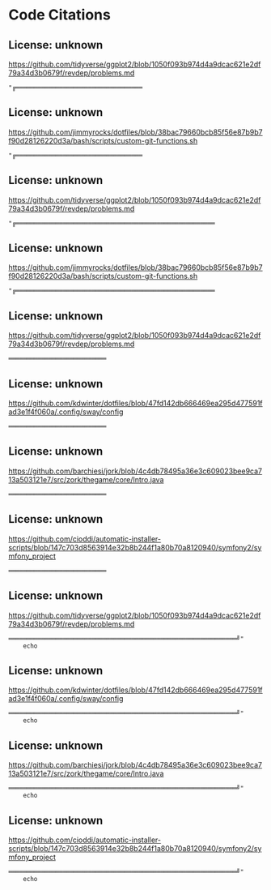 # Code Citations

## License: unknown
https://github.com/tidyverse/ggplot2/blob/1050f093b974d4a9dcac621e2df79a34d3b0679f/revdep/problems.md

```
"╔═══════════════════════════════════
```


## License: unknown
https://github.com/jimmyrocks/dotfiles/blob/38bac79660bcb85f56e87b9b7f90d28126220d3a/bash/scripts/custom-git-functions.sh

```
"╔═══════════════════════════════════
```


## License: unknown
https://github.com/tidyverse/ggplot2/blob/1050f093b974d4a9dcac621e2df79a34d3b0679f/revdep/problems.md

```
"╔═══════════════════════════════════════════════════════
```


## License: unknown
https://github.com/jimmyrocks/dotfiles/blob/38bac79660bcb85f56e87b9b7f90d28126220d3a/bash/scripts/custom-git-functions.sh

```
"╔═══════════════════════════════════════════════════════
```


## License: unknown
https://github.com/tidyverse/ggplot2/blob/1050f093b974d4a9dcac621e2df79a34d3b0679f/revdep/problems.md

```
═══════════════════════════
```


## License: unknown
https://github.com/kdwinter/dotfiles/blob/47fd142db666469ea295d477591fad3e1f4f060a/.config/sway/config

```
═══════════════════════════
```


## License: unknown
https://github.com/barchiesi/jork/blob/4c4db78495a36e3c609023bee9ca713a503121e7/src/zork/thegame/core/Intro.java

```
═══════════════════════════
```


## License: unknown
https://github.com/cioddi/automatic-installer-scripts/blob/147c703d8563914e32b8b244f1a80b70a8120940/symfony2/symfony_project

```
═══════════════════════════
```


## License: unknown
https://github.com/tidyverse/ggplot2/blob/1050f093b974d4a9dcac621e2df79a34d3b0679f/revdep/problems.md

```
═══════════════════════════════════════════════════════════════╝"
    echo
```


## License: unknown
https://github.com/kdwinter/dotfiles/blob/47fd142db666469ea295d477591fad3e1f4f060a/.config/sway/config

```
═══════════════════════════════════════════════════════════════╝"
    echo
```


## License: unknown
https://github.com/barchiesi/jork/blob/4c4db78495a36e3c609023bee9ca713a503121e7/src/zork/thegame/core/Intro.java

```
═══════════════════════════════════════════════════════════════╝"
    echo
```


## License: unknown
https://github.com/cioddi/automatic-installer-scripts/blob/147c703d8563914e32b8b244f1a80b70a8120940/symfony2/symfony_project

```
═══════════════════════════════════════════════════════════════╝"
    echo
```

